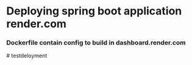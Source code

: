 # Deploying spring boot application render.com

### Dockerfile contain config to build in dashboard.render.com
#   t e s t d e l o y m e n t  
 